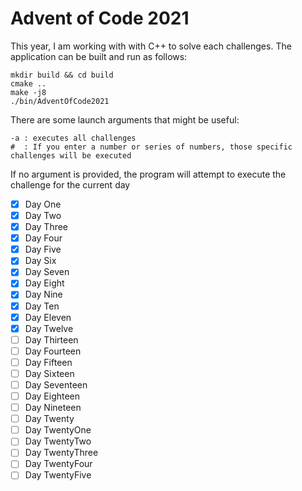 # Advent of Code 2021

This year, I am working with with C++ to solve each challenges.
The application can be built and run as follows:
```
mkdir build && cd build
cmake ..
make -j8
./bin/AdventOfCode2021
```

There are some launch arguments that might be useful:
```
-a : executes all challenges
#  : If you enter a number or series of numbers, those specific challenges will be executed
```
If no argument is provided, the program will attempt to execute the challenge for the current day
- [x] Day One
- [x] Day Two
- [x] Day Three
- [x] Day Four
- [x] Day Five
- [x] Day Six
- [x] Day Seven
- [x] Day Eight
- [x] Day Nine
- [x] Day Ten
- [x] Day Eleven
- [x] Day Twelve
- [ ] Day Thirteen
- [ ] Day Fourteen
- [ ] Day Fifteen
- [ ] Day Sixteen
- [ ] Day Seventeen
- [ ] Day Eighteen
- [ ] Day Nineteen
- [ ] Day Twenty
- [ ] Day TwentyOne
- [ ] Day TwentyTwo
- [ ] Day TwentyThree
- [ ] Day TwentyFour
- [ ] Day TwentyFive